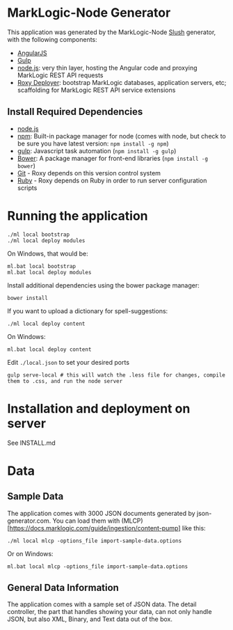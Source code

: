 # MarkLogic-Node Generator

This application was generated by the MarkLogic-Node [Slush](https://github.com/klei/slush) generator, with the following components:

- [AngularJS](https://angularjs.org/)
- [Gulp](http://gulpjs.com/)
- [node.js](http://nodejs.org/): very thin layer, hosting the Angular code and proxying MarkLogic REST API requests
- [Roxy Deployer](https://github.com/marklogic/roxy): bootstrap MarkLogic databases, application servers, etc; scaffolding for MarkLogic REST API service extensions

## Install Required Dependencies

- [node.js](http://nodejs.org/download/)
- [npm](https://www.npmjs.com/): Built-in package manager for node (comes with
  node, but check to be sure you have latest version: `npm install -g npm`)
- [gulp](http://gulpjs.com/): Javascript task automation (`npm install -g
  gulp`)
- [Bower](http://bower.io/): A package manager for front-end libraries (`npm
  install -g bower`)
- [Git](https://git-scm.com/) - Roxy depends on this version control system
- [Ruby](https://www.ruby-lang.org/en/documentation/installation/) - Roxy
  depends on Ruby in order to run server configuration scripts

# Running the application

    ./ml local bootstrap
    ./ml local deploy modules

On Windows, that would be:

    ml.bat local bootstrap
    ml.bat local deploy modules

Install additional dependencies using the bower package manager:

    bower install

If you want to upload a dictionary for spell-suggestions:

    ./ml local deploy content

On Windows:

    ml.bat local deploy content

Edit `./local.json` to set your desired ports

    gulp serve-local # this will watch the .less file for changes, compile them to .css, and run the node server

# Installation and deployment on server

See INSTALL.md

# Data

## Sample Data

The application comes with 3000 JSON documents generated by json-generator.com.
You can load them with
(MLCP)[https://docs.marklogic.com/guide/ingestion/content-pump] like this:

    ./ml local mlcp -options_file import-sample-data.options

Or on Windows:

    ml.bat local mlcp -options_file import-sample-data.options

## General Data Information

The application comes with a sample set of JSON data. The detail controller,
the part that handles showing your data, can not only handle JSON, but also
XML, Binary, and Text data out of the box.
